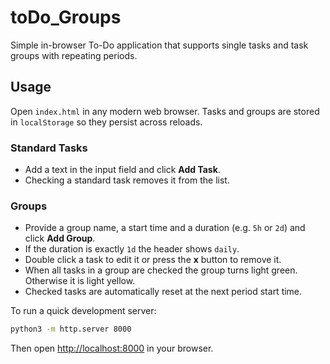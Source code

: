 # toDo_Groups

Simple in-browser To-Do application that supports single tasks and task groups with repeating periods.

## Usage

Open `index.html` in any modern web browser. Tasks and groups are stored in `localStorage` so they persist across reloads.

### Standard Tasks
- Add a text in the input field and click **Add Task**.
- Checking a standard task removes it from the list.

### Groups
- Provide a group name, a start time and a duration (e.g. `5h` or `2d`) and click **Add Group**.
- If the duration is exactly `1d` the header shows `daily`.
- Double click a task to edit it or press the **x** button to remove it.
- When all tasks in a group are checked the group turns light green. Otherwise it is light yellow.
- Checked tasks are automatically reset at the next period start time.

To run a quick development server:

```bash
python3 -m http.server 8000
```

Then open <http://localhost:8000> in your browser.
